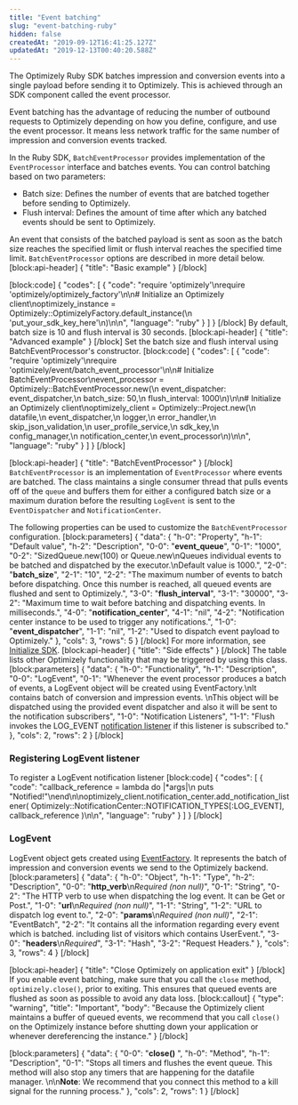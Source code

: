 ```yaml
---
title: "Event batching"
slug: "event-batching-ruby"
hidden: false
createdAt: "2019-09-12T16:41:25.127Z"
updatedAt: "2019-12-13T00:40:20.588Z"
---
```

The Optimizely Ruby SDK batches impression and conversion events into a single payload before sending it to Optimizely. This is achieved through an SDK component called the event processor.

Event batching has the advantage of reducing the number of outbound requests to Optimizely depending on how you define, configure, and use the event processor. It means less network traffic for the same number of impression and conversion events tracked.

In the Ruby SDK, `BatchEventProcessor` provides implementation of the `EventProcessor` interface and batches events. You can control batching based on two parameters:
* Batch size: Defines the number of events that are batched together before sending to Optimizely.
* Flush interval: Defines the amount of time after which any batched events should be sent to Optimizely.

An event that consists of the batched payload is sent as soon as the batch size reaches the specified limit or flush interval reaches the specified time limit. `BatchEventProcessor` options are described in more detail below.
[block:api-header]
{
  "title": "Basic example"
}
[/block]

[block:code]
{
  "codes": [
    {
      "code": "require 'optimizely'\nrequire 'optimizely/optimizely_factory'\n\n# Initialize an Optimizely client\noptimizely_instance = Optimizely::OptimizelyFactory.default_instance(\n  'put_your_sdk_key_here'\n)\n\n",
      "language": "ruby"
    }
  ]
}
[/block]
By default, batch size is 10 and flush interval is 30 seconds.
[block:api-header]
{
  "title": "Advanced example"
}
[/block]
Set the batch size and flush interval using BatchEventProcessor's constructor.
[block:code]
{
  "codes": [
    {
      "code": "require 'optimizely'\nrequire 'optimizely/event/batch_event_processor'\n\n# Initialize BatchEventProcessor\nevent_processor = Optimizely::BatchEventProcessor.new(\n  event_dispatcher: event_dispatcher,\n  batch_size: 50,\n  flush_interval: 1000\n)\n\n# Initialize an Optimizely client\noptimizely_client = Optimizely::Project.new(\n  datafile,\n  event_dispatcher,\n  logger,\n  error_handler,\n  skip_json_validation,\n  user_profile_service,\n  sdk_key,\n  config_manager,\n  notification_center,\n  event_processor\n)\n\n",
      "language": "ruby"
    }
  ]
}
[/block]

[block:api-header]
{
  "title": "BatchEventProcessor"
}
[/block]
`BatchEventProcessor` is an implementation of `EventProcessor` where events are batched. The class maintains a single consumer thread that pulls events off of the `queue` and buffers them for either a configured batch size or a maximum duration before the resulting `LogEvent` is sent to the `EventDispatcher` and `NotificationCenter`.

The following properties can be used to customize the `BatchEventProcessor` configuration.
[block:parameters]
{
  "data": {
    "h-0": "Property",
    "h-1": "Default value",
    "h-2": "Description",
    "0-0": "**event_queue**",
    "0-1": "1000",
    "0-2": "SizedQueue.new(100) or Queue.new\nQueues individual events to be batched and dispatched by the executor.\nDefault value is 1000.",
    "2-0": "**batch_size**",
    "2-1": "10",
    "2-2": "The maximum number of events to batch before dispatching. Once this number is reached, all queued events are flushed and sent to Optimizely.",
    "3-0": "**flush_interval**",
    "3-1": "30000",
    "3-2": "Maximum time to wait before batching and dispatching events. In milliseconds.",
    "4-0": "**notification_center**",
    "4-1": "nil",
    "4-2": "Notification center instance to be used to trigger any notifications.",
    "1-0": "**event_dispatcher**",
    "1-1": "nil",
    "1-2": "Used to dispatch event payload to Optimizely."
  },
  "cols": 3,
  "rows": 5
}
[/block]
For more information, see [Initialize SDK](doc:initialize-sdk-ruby).
[block:api-header]
{
  "title": "Side effects"
}
[/block]
The table lists other Optimizely functionality that may be triggered by using this class.
[block:parameters]
{
  "data": {
    "h-0": "Functionality",
    "h-1": "Description",
    "0-0": "LogEvent",
    "0-1": "Whenever the event processor produces a batch of events, a LogEvent object will be created using EventFactory.\nIt contains batch of conversion and impression events. \nThis object will be dispatched using the provided event dispatcher and also it will be sent to the notification subscribers",
    "1-0": "Notification Listeners",
    "1-1": "Flush invokes the LOG_EVENT [notification listener](doc:set-up-notification-listener-ruby) if this listener is subscribed to."
  },
  "cols": 2,
  "rows": 2
}
[/block]
### Registering LogEvent listener

To register a LogEvent notification listener
[block:code]
{
  "codes": [
    {
      "code": "callback_reference = lambda do |*args|\n        puts \"Notified!\"\nend\n\noptimizely_client.notification_center.add_notification_listener(        Optimizely::NotificationCenter::NOTIFICATION_TYPES[:LOG_EVENT], callback_reference )\n\n",
      "language": "ruby"
    }
  ]
}
[/block]
###  LogEvent

LogEvent object gets created using [EventFactory](https://github.com/optimizely/ruby-sdk/blob/master/lib/optimizely/event/event_factory.rb). It represents the batch of impression and conversion events we send to the Optimizely backend.
[block:parameters]
{
  "data": {
    "h-0": "Object",
    "h-1": "Type",
    "h-2": "Description",
    "0-0": "**http_verb**\n*Required (non null)*",
    "0-1": "String",
    "0-2": "The HTTP verb to use when dispatching the log event. It can be Get or Post.",
    "1-0": "**url**\n*Required (non null)*",
    "1-1": "String",
    "1-2": "URL to dispatch log event to.",
    "2-0": "**params**\n*Required (non null)*",
    "2-1": "EventBatch",
    "2-2": "It contains all the information regarding every event which is batched. including list of visitors which contains UserEvent.",
    "3-0": "**headers**\n*Required*",
    "3-1": "Hash",
    "3-2": "Request Headers."
  },
  "cols": 3,
  "rows": 4
}
[/block]

[block:api-header]
{
  "title": "Close Optimizely on application exit"
}
[/block]
If you enable event batching, make sure that you call the `close` method, `optimizely.close()`, prior to exiting. This ensures that queued events are flushed as soon as possible to avoid any data loss.
[block:callout]
{
  "type": "warning",
  "title": "Important",
  "body": "Because the Optimizely client maintains a buffer of queued events, we recommend that you call `close()` on the Optimizely instance before shutting down your application or whenever dereferencing the instance."
}
[/block]

[block:parameters]
{
  "data": {
    "0-0": "**close()** ",
    "h-0": "Method",
    "h-1": "Description",
    "0-1": "Stops all timers and flushes the event queue. This method will also stop any timers that are happening for the datafile manager. \n\n**Note**: We recommend that you connect this method to a kill signal for the running process."
  },
  "cols": 2,
  "rows": 1
}
[/block]